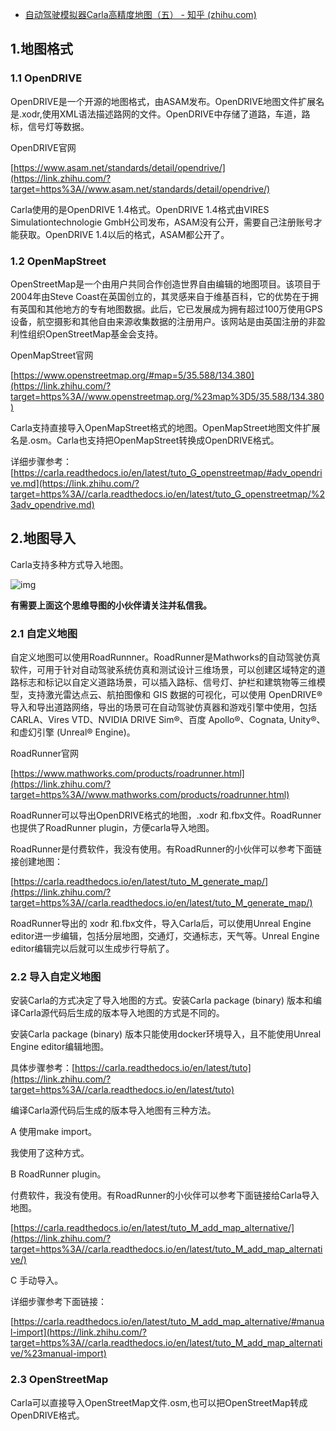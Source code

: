 - [自动驾驶模拟器Carla高精度地图（五） - 知乎 (zhihu.com)](https://zhuanlan.zhihu.com/p/481898230)

## 1.地图格式

### 1.1 OpenDRIVE

OpenDRIVE是一个开源的地图格式，由ASAM发布。OpenDRIVE地图文件扩展名是.xodr,使用XML语法描述路网的文件。OpenDRIVE中存储了道路，车道，路标，信号灯等数据。

OpenDRIVE官网

[https://www.asam.net/standards/detail/opendrive/](https://link.zhihu.com/?target=https%3A//www.asam.net/standards/detail/opendrive/)

Carla使用的是OpenDRIVE 1.4格式。OpenDRIVE 1.4格式由VIRES Simulationtechnologie GmbH公司发布，ASAM没有公开，需要自己注册账号才能获取。OpenDRIVE 1.4以后的格式，ASAM都公开了。

### 1.2 OpenMapStreet

OpenStreetMap是一个由用户共同合作创造世界自由编辑的地图项目。该项目于2004年由Steve Coast在英国创立的，其灵感来自于维基百科，它的优势在于拥有英国和其他地方的专有地图数据。此后，它已发展成为拥有超过100万使用GPS设备，航空摄影和其他自由来源收集数据的注册用户。该网站是由英国注册的非盈利性组织OpenStreetMap基金会支持。

OpenMapStreet官网

[https://www.openstreetmap.org/#map=5/35.588/134.380](https://link.zhihu.com/?target=https%3A//www.openstreetmap.org/%23map%3D5/35.588/134.380)

Carla支持直接导入OpenMapStreet格式的地图。OpenMapStreet地图文件扩展名是.osm。Carla也支持把OpenMapStreet转换成OpenDRIVE格式。

详细步骤参考：[https://carla.readthedocs.io/en/latest/tuto_G_openstreetmap/#adv_opendrive.md](https://link.zhihu.com/?target=https%3A//carla.readthedocs.io/en/latest/tuto_G_openstreetmap/%23adv_opendrive.md)

## 2.地图导入

Carla支持多种方式导入地图。

![img](https://pic4.zhimg.com/80/v2-a7be154074f31980aa617c830b8501e7_720w.jpg)

**有需要上面这个思维导图的小伙伴请关注并私信我。**

### 2.1 自定义地图

自定义地图可以使用RoadRunnner。RoadRunner是Mathworks的自动驾驶仿真软件，可用于针对自动驾驶系统仿真和测试设计三维场景，可以创建区域特定的道路标志和标记以自定义道路场景，可以插入路标、信号灯、护栏和建筑物等三维模型，支持激光雷达点云、航拍图像和 GIS 数据的可视化，可以使用 OpenDRIVE® 导入和导出道路网络，导出的场景可在自动驾驶仿真器和游戏引擎中使用，包括 CARLA、Vires VTD、NVIDIA DRIVE Sim®、百度 Apollo®、Cognata, Unity®、和虚幻引擎 (Unreal® Engine)。

RoadRunner官网

[https://www.mathworks.com/products/roadrunner.html](https://link.zhihu.com/?target=https%3A//www.mathworks.com/products/roadrunner.html)

RoadRunner可以导出OpenDRIVE格式的地图，.xodr 和.fbx文件。RoadRunner 也提供了RoadRunner plugin，方便carla导入地图。

RoadRunner是付费软件，我没有使用。有RoadRunner的小伙伴可以参考下面链接创建地图：

[https://carla.readthedocs.io/en/latest/tuto_M_generate_map/](https://link.zhihu.com/?target=https%3A//carla.readthedocs.io/en/latest/tuto_M_generate_map/)

RoadRunner导出的 xodr 和.fbx文件，导入Carla后，可以使用Unreal Engine editor进一步编辑，包括分层地图，交通灯，交通标志，天气等。Unreal Engine editor编辑完以后就可以生成步行导航了。

### 2.2 导入自定义地图

安装Carla的方式决定了导入地图的方式。安装Carla package (binary) 版本和编译Carla源代码后生成的版本导入地图的方式是不同的。

安装Carla package (binary) 版本只能使用docker环境导入，且不能使用Unreal Engine editor编辑地图。

具体步骤参考：[https://carla.readthedocs.io/en/latest/tuto](https://link.zhihu.com/?target=https%3A//carla.readthedocs.io/en/latest/tuto)

编译Carla源代码后生成的版本导入地图有三种方法。

A 使用make import。

我使用了这种方式。

B RoadRunner plugin。

付费软件，我没有使用。有RoadRunner的小伙伴可以参考下面链接给Carla导入地图。

[https://carla.readthedocs.io/en/latest/tuto_M_add_map_alternative/](https://link.zhihu.com/?target=https%3A//carla.readthedocs.io/en/latest/tuto_M_add_map_alternative/)

C 手动导入。

详细步骤参考下面链接：

[https://carla.readthedocs.io/en/latest/tuto_M_add_map_alternative/#manual-import](https://link.zhihu.com/?target=https%3A//carla.readthedocs.io/en/latest/tuto_M_add_map_alternative/%23manual-import)

### 2.3 OpenStreetMap

Carla可以直接导入OpenStreetMap文件.osm,也可以把OpenStreetMap转成OpenDRIVE格式。